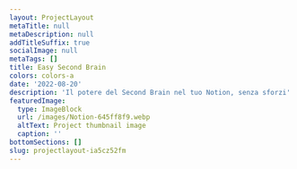 ```yaml
---
layout: ProjectLayout
metaTitle: null
metaDescription: null
addTitleSuffix: true
socialImage: null
metaTags: []
title: Easy Second Brain
colors: colors-a
date: '2022-08-20'
description: 'Il potere del Second Brain nel tuo Notion, senza sforzi'
featuredImage:
  type: ImageBlock
  url: /images/Notion-645ff8f9.webp
  altText: Project thumbnail image
  caption: ''
bottomSections: []
slug: projectlayout-ia5cz52fm
---
```

<Script src="https://gumroad.com/js/gumroad-embed.js" />
<div class="gumroad-product-embed"><a href="https://danieledamico.gumroad.com/l/easy-second-brain">Caricamento</a></div>